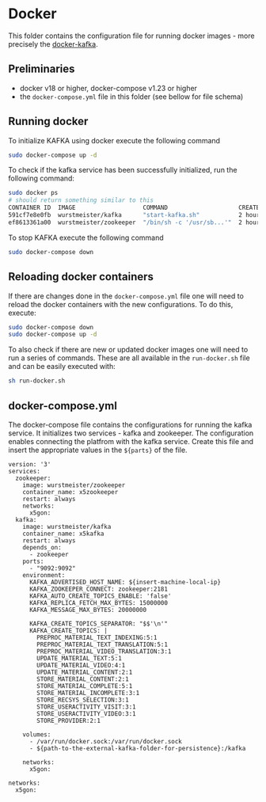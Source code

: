 # Docker
This folder contains the configuration file for running docker images - more precisely the [docker-kafka](https://wurstmeister.github.io/kafka-docker/).

## Preliminaries
- docker v18 or higher, docker-compose v1.23 or higher
- the `docker-compose.yml` file in this folder (see bellow for file schema)

## Running docker

To initialize KAFKA using docker execute the following command
```bash
sudo docker-compose up -d
```


To check if the kafka service has been successfully initialized, run the following command:
```bash
sudo docker ps
# should return something similar to this
CONTAINER ID  IMAGE                   COMMAND                    CREATED      STATUS      PORTS                                 NAMES
591cf7e8e0fb  wurstmeister/kafka      "start-kafka.sh"           2 hours ago  Up 2 hours  0.0.0.0:9092->9092/tcp                x5kafka
ef8613361a00  wurstmeister/zookeeper  "/bin/sh -c '/usr/sb...'"  2 hours ago  Up 2 hours  22/tcp, 2888/tcp, 3888/tcp, 2181/tcp  x5zookeeper
```

To stop KAFKA execute the following command
```bash
sudo docker-compose down
```

## Reloading docker containers
If there are changes done in the `docker-compose.yml` file one will need to reload the docker containers with the new configurations. To do this, execute:

```bash
sudo docker-compose down
sudo docker-compose up -d
```

To also check if there are new or updated docker images one will need to run a series of commands. These are all available in the `run-docker.sh` file and can be easily executed with:

```bash
sh run-docker.sh
```


## docker-compose.yml
The docker-compose file contains the configurations for running the kafka service. It initializes two services - kafka and zookeeper. The configuration enables connecting the platfrom with the kafka service. Create this file and insert the appropriate values in the `${parts}` of the file.

```docker
version: '3'
services:
  zookeeper:
    image: wurstmeister/zookeeper
    container_name: x5zookeeper
    restart: always
    networks:
      x5gon:
  kafka:
    image: wurstmeister/kafka
    container_name: x5kafka
    restart: always
    depends_on:
      - zookeeper
    ports:
      - "9092:9092"
    environment:
      KAFKA_ADVERTISED_HOST_NAME: ${insert-machine-local-ip}
      KAFKA_ZOOKEEPER_CONNECT: zookeeper:2181
      KAFKA_AUTO_CREATE_TOPICS_ENABLE: 'false'
      KAFKA_REPLICA_FETCH_MAX_BYTES: 15000000
      KAFKA_MESSAGE_MAX_BYTES: 20000000

      KAFKA_CREATE_TOPICS_SEPARATOR: "$$'\n'"
      KAFKA_CREATE_TOPICS: |
        PREPROC_MATERIAL_TEXT_INDEXING:5:1
        PREPROC_MATERIAL_TEXT_TRANSLATION:5:1
        PREPROC_MATERIAL_VIDEO_TRANSLATION:3:1
        UPDATE_MATERIAL_TEXT:5:1
        UPDATE_MATERIAL_VIDEO:4:1
        UPDATE_MATERIAL_CONTENT:2:1
        STORE_MATERIAL_CONTENT:2:1
        STORE_MATERIAL_COMPLETE:5:1
        STORE_MATERIAL_INCOMPLETE:3:1
        STORE_RECSYS_SELECTION:3:1
        STORE_USERACTIVITY_VISIT:3:1
        STORE_USERACTIVITY_VIDEO:3:1
        STORE_PROVIDER:2:1

    volumes:
      - /var/run/docker.sock:/var/run/docker.sock
      - ${path-to-the-external-kafka-folder-for-persistence}:/kafka

    networks:
      x5gon:

networks:
  x5gon:
```
